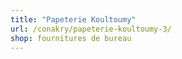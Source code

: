 ```yaml
---
title: "Papeterie Koultoumy"
url: /conakry/papeterie-koultoumy-3/
shop: fournitures de bureau
---
```

